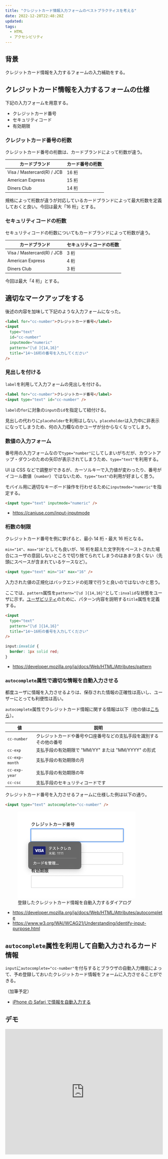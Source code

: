 ```yaml
---
title: "クレジットカード情報入力フォームのベストプラクティスを考える"
date: 2022-12-28T22:48:28Z
updated:
tags:
  - HTML
  - アクセシビリティ
---
```


## 背景

クレジットカード情報を入力するフォームの入力補助をする。

## クレジットカード情報を入力するフォームの仕様

下記の入力フォームを用意する。

- クレジットカード番号
- セキュリティコード
- 有効期限

### クレジットカード番号の桁数

クレジットカード番号の桁数は、カードブランドによって桁数が違う。

| カードブランド             | カード番号の桁数 |
| -------------------------- | ---------------- |
| Visa / Mastercard(R) / JCB | 16 桁            |
| American Express           | 15 桁            |
| Diners Club                | 14 桁            |

規格によって桁数が違うが対応しているカードブランドによって最大桁数を定義しておくと良い。今回は最大「16 桁」とする。

### セキュリティコードの桁数

セキュリティコードの桁数についてもカードブランドによって桁数が違う。

| カードブランド             | セキュリティコードの桁数 |
| -------------------------- | ------------------------ |
| Visa / Mastercard(R) / JCB | 3 桁                     |
| American Express           | 4 桁                     |
| Diners Club                | 3 桁                     |

今回は最大「4 桁」とする。

## 適切なマークアップをする

後述の内容を加味して下記のような入力フォームになった。

```html
<label for="cc-number">クレジットカード番号</label>
<input
  type="text"
  id="cc-number"
  inputmode="numeric"
  pattern="[\d ]{14,16}"
  title="14〜16桁の番号を入力してください"
/>
```

### 見出しを付ける

`label`を利用して入力フォームの見出しを付ける。

```html
<label for="cc-number">クレジットカード番号</label>
<input type="text" id="cc-number" />
```

`label`の`for`に対象の`input`の`id`を指定して紐付ける。

見出しの代わりに`placeholder`を利用はしない。`placeholder`は入力中に非表示になってしまうため、何の入力欄なのかユーザが分からなくなってしまう。

### 数値の入力フォーム

番号用の入力フォームなので`type="number"`にしてしまいがちだが、カウントアップ・ダウンのための矢印が表示されてしまうため、`type="text"`を利用する。

UI は CSS などで調整ができるが、カーソルキーで入力値が変わったり、番号がイコール数値（`number`）ではないため、`type="text"`の利用が好ましく思う。

モバイル用に適切なキーボード操作を行わせるために`inputmode="numeric"`を指定する。

```html
<input type="text" inputmode="numeric" />
```

- https://caniuse.com/input-inputmode

### 桁数の制限

クレジットカード番号を例に挙げると、最小 14 桁・最大 16 桁となる。

`min="14"`、`max="16"`としても良いが、16 桁を超えた文字列をペーストされた場合にユーザの意図しないところで切り捨てられてしまうのはあまり良くない（先頭にスペースが含まれているケースなど）。

```html
<input type="text" min="14" max="16" />
```

入力された値の正規化はバックエンドの処理で行うと良いのではないかと思う。

ここでは、`pattern`属性を`pattern="[\d ]{14,16}"`として`:invalid`な状態をユーザに示す。[ユーザビリティ](https://developer.mozilla.org/ja/docs/Web/HTML/Attributes/pattern#%E3%83%A6%E3%83%BC%E3%82%B6%E3%83%BC%E3%83%93%E3%83%AA%E3%83%86%E3%82%A3)のために、パターン内容を説明する`title`属性を定義する。

```html
<input
  type="text"
  pattern="[\d ]{14,16}"
  title="14〜16桁の番号を入力してください"
/>
```

```css
input:invalid {
  border: 1px solid red;
}
```

- https://developer.mozilla.org/ja/docs/Web/HTML/Attributes/pattern

### `autocomplete`属性で適切な情報を自動入力させる

都度ユーザに情報を入力させるよりは、保存された情報の正確性は高いし、ユーザーにとっても利便性は高い。

`autocomplete`属性でクレジットカード情報に関する情報は以下（他の値は[こちら](https://developer.mozilla.org/ja/docs/Web/HTML/Attributes/autocomplete#%E5%80%A4)）。

| 値             | 説明                                                                 |
| -------------- | -------------------------------------------------------------------- |
| `cc-number`    | クレジットカードや番号や口座番号などの支払手段を識別するその他の番号 |
| `cc-exp`       | 支払手段の有効期限で "MM/YY" または "MM/YYYY" の形式                 |
| `cc-exp-month` | 支払手段の有効期限の月                                               |
| `cc-exp-year`  | 支払手段の有効期限の年                                               |
| `cc-csc`       | 支払手段のセキュリティコードです                                     |

クレジットカード番号を入力させるフォームに仕様した例は以下の通り。

```html
<input type="text" autocomplete="cc-number" />
```

<figure>
  <img src="/images/autocomplete-input-creditcard-chrome.png" alt="">
  <figcaption>登録したクレジットカード情報を自動入力するダイアログ</figcaption>
</figure>

- https://developer.mozilla.org/ja/docs/Web/HTML/Attributes/autocomplete
- https://www.w3.org/WAI/WCAG21/Understanding/identify-input-purpose.html

## `autocomplete`属性を利用して自動入力されるカード情報

`input`に`autocomplete="cc-number"`を付与するとブラウザの自動入力機能によって、予め登録しておいたクレジットカード情報をフォームに入力させることができる。

（加筆予定）

- [iPhone の Safari で情報を自動入力する](https://support.apple.com/ja-jp/guide/iphone/iphccfb450b7/ios)

## デモ

<iframe height="400" style="width: 100%;" scrolling="no" title="input autocomplete (Simplify payment forms)" src="https://codepen.io/hiro0218/embed/jOpWWGG?default-tab=result&theme-id=light" frameborder="no" loading="lazy" allowtransparency="true" allowfullscreen="true">
  See the Pen <a href="https://codepen.io/hiro0218/pen/jOpWWGG">
  input autocomplete (Simplify payment forms)</a> by hiro (<a href="https://codepen.io/hiro0218">@hiro0218</a>)
  on <a href="https://codepen.io">CodePen</a>.
</iframe>
